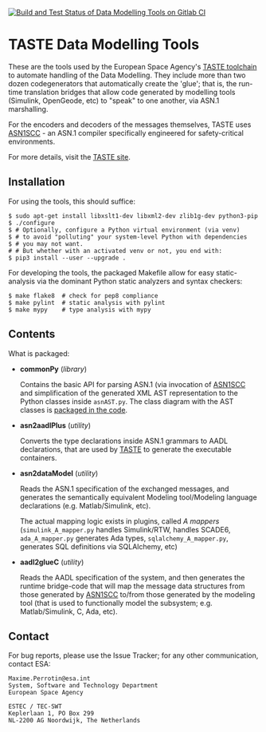 [![Build and Test Status of Data Modelling Tools on Gitlab CI](https://gitrepos.estec.esa.int/taste/dmt/badges/master/pipeline.svg)](https://gitrepos.estec.esa.int/taste/dmt/-/commits/master)

TASTE Data Modelling Tools
==========================

These are the tools used by the European Space Agency's [TASTE toolchain](https://taste.tools/)
to automate handling of the Data Modelling. They include more than two
dozen codegenerators that automatically create the 'glue'; that is, the run-time translation
bridges that allow code generated by modelling tools (Simulink, OpenGeode, etc)
to "speak" to one another, via ASN.1 marshalling.

For the encoders and decoders of the messages
themselves, TASTE uses [ASN1SCC](https://github.com/maxime-esa/asn1scc) - an ASN.1
compiler specifically engineered for safety-critical environments.

For more details, visit the [TASTE site](https://taste.tools/).

Installation
------------

For using the tools, this should suffice:

    $ sudo apt-get install libxslt1-dev libxml2-dev zlib1g-dev python3-pip
    $ ./configure
    $ # Optionally, configure a Python virtual environment (via venv)
    $ # to avoid "polluting" your system-level Python with dependencies
    $ # you may not want.
    # # But whether with an activated venv or not, you end with:
    $ pip3 install --user --upgrade .

For developing the tools, the packaged Makefile allow for easy static-analysis
via the dominant Python static analyzers and syntax checkers:

    $ make flake8  # check for pep8 compliance
    $ make pylint  # static analysis with pylint
    $ make mypy    # type analysis with mypy

Contents
--------

What is packaged:

- **commonPy** (*library*)

    Contains the basic API for parsing ASN.1 (via invocation of 
    [ASN1SCC](https://github.com/maxime-esa/asn1scc) and simplification
    of the generated XML AST representation to the Python classes
    inside `asnAST.py`. The class diagram with the AST classes
    is [packaged in the code](dmt/commonPy/asnAST.py#L42).

- **asn2aadlPlus** (*utility*)

    Converts the type declarations inside ASN.1 grammars to AADL
    declarations, that are used by [TASTE](https://taste.tools)
    to generate the executable containers.

- **asn2dataModel** (*utility*)

    Reads the ASN.1 specification of the exchanged messages, and generates
    the semantically equivalent Modeling tool/Modeling language declarations
    (e.g. Matlab/Simulink, etc). 

    The actual mapping logic exists in plugins, called *A mappers*
    (`simulink_A_mapper.py` handles Simulink/RTW,
    handles SCADE6, `ada_A_mapper.py` generates Ada types,
    `sqlalchemy_A_mapper.py`, generates SQL definitions via SQLAlchemy, etc)

- **aadl2glueC** (*utility*)

    Reads the AADL specification of the system, and then generates the runtime
    bridge-code that will map the message data structures from those generated
    by [ASN1SCC](https://github.com/maxime-esa/asn1scc) to/from those generated
    by the modeling tool (that is used to functionally model the subsystem;
    e.g. Matlab/Simulink, C, Ada, etc).

Contact
-------

For bug reports, please use the Issue Tracker; for any other communication,
contact ESA:

    Maxime.Perrotin@esa.int
    System, Software and Technology Department
    European Space Agency

    ESTEC / TEC-SWT
    Keplerlaan 1, PO Box 299
    NL-2200 AG Noordwijk, The Netherlands
